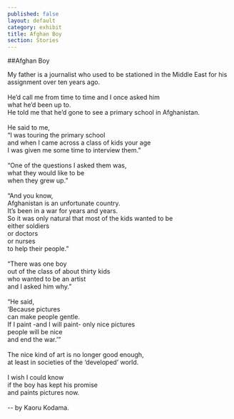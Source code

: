 ```yaml
---
published: false
layout: default
category: exhibit
title: Afghan Boy
section: Stories
---
```


##Afghan Boy

My father is a journalist who used to be stationed in the Middle East for his assignment over ten years ago. 
<br><br>
He’d call me from time to time and I once asked him <br>
what he’d been up to.<br>
He told me that he’d gone to see a primary school in Afghanistan.
<br><br>
He said to me, <br>
“I was touring the primary school<br>
and when I came across a class of kids your age<br>
I was given me some time to interview them.”
<br><br>
“One of the questions I asked them was,<br>
what they would like to be <br>
when they grew up.”
<br><br>
“And you know,<br>
Afghanistan is an unfortunate country.<br>
It’s been in a war for years and years.<br>
So it was only natural that most of the kids wanted to be<br> 
either soldiers<br>
or doctors<br>
or nurses<br>
to help their people.”
<br><br>
“There was one boy<br>
out of the class of about thirty kids<br>
who wanted to be an artist<br>
and I asked him why.”
<br><br>
“He said, <br>
‘Because pictures <br>
can make people gentle.<br>
If I paint -and I will paint- only nice pictures <br>
people will be nice<br>
and end the war.’”
<br><br>
The nice kind of art is no longer good enough,<br>
at least in societies of the ‘developed’ world.
<br><br>
I wish I could know <br>
if the boy has kept his promise <br>
and paints pictures now.
<br><br>
-- by Kaoru Kodama.
